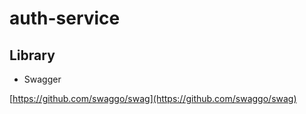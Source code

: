 # auth-service

## Library

* Swagger

[https://github.com/swaggo/swag](https://github.com/swaggo/swag)